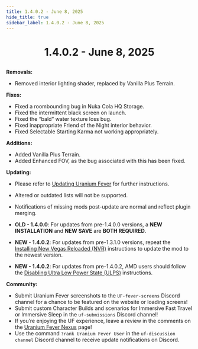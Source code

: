 ```yaml
---
title: 1.4.0.2 - June 8, 2025
hide_title: true
sidebar_label: 1.4.0.2 - June 8, 2025
---
```


# <p align="center"> 1.4.0.2 - June 8, 2025 </p>

**Removals:**
- Removed interior lighting shader, replaced by Vanilla Plus Terrain.

**Fixes:**
- Fixed a roombounding bug in Nuka Cola HQ Storage.
- Fixed the intermittent black screen on launch.
- Fixed the “bald” water texture loss bug.
- Fixed inappropriate Friend of the Night interior behavior.
- Fixed Selectable Starting Karma not working appropriately.

**Additions:**
- Added Vanilla Plus Terrain.
- Added Enhanced FOV, as the bug associated with this has been fixed.

**Updating:**
- Please refer to [Updating Uranium Fever](https://uraniumfever.net/docs/updating/) for further instructions.
- Altered or outdated lists will not be supported.
- Notifications of missing mods post-update are normal and reflect plugin merging.

- **OLD - 1.4.0.0**: For updates from pre-1.4.0.0 versions, a **NEW INSTALLATION** and **NEW SAVE** are **BOTH REQUIRED**.
- **NEW - 1.4.0.2**: For updates from pre-1.3.1.0 versions, repeat the [Installing New Vegas Reloaded (NVR)](https://uraniumfever.net/docs/setupinstructions/#-installing-new-vegas-reloaded-nvr-) instructions to update the mod to the newest version. 
- **NEW - 1.4.0.2**: For updates from pre-1.4.0.2, AMD users should follow the [Disabling Ultra Low Power State (ULPS)](https://uraniumfever.net/docs/setupinstructions/#-nvidia-users---applying-nvidia-profile-) instructions.

 **Community:**
- Submit Uranium Fever screenshots to the `UF-fever-screens` Discord channel for a chance to be featured on the website or loading screens!
- Submit custom Character Builds and scenarios for Immersive Fast Travel or Immersive Sleep in the `uf-submissions` Discord channel!
- If you’re enjoying the UF experience, leave a review in the comments on the [Uranium Fever Nexus](https://www.nexusmods.com/newvegas/mods/89815?tab=posts&BH=3) page!
- Use the command `?rank Uranium Fever User` in the `uf-discussion channel` Discord channel to receive update notifications on Discord.

